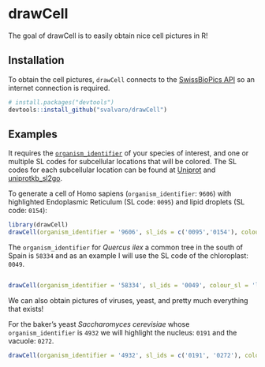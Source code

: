 
<!-- README.md is generated from README.Rmd. Please edit that file -->

# drawCell

<!-- badges: start -->
<!-- badges: end -->

The goal of drawCell is to easily obtain nice cell pictures in R!

## Installation

To obtain the cell pictures, `drawCell` connects to the [SwissBioPics
API](https://www.swissbiopics.org/) so an internet connection is
required.

``` r
# install.packages("devtools")
devtools::install_github("svalvaro/drawCell")
```

## Examples

It requires the
[`organism_identifier`](https://www.ncbi.nlm.nih.gov/taxonomy/) of your
species of interest, and one or multiple SL codes for subcellular
locations that will be colored. The SL codes for each subcellular
location can be found at [Uniprot](https://www.uniprot.org/docs/subcell)
and
[uniprotkb_sl2go](http://current.geneontology.org/ontology/external2go/uniprotkb_sl2go).

To generate a cell of Homo sapiens (`organism_identifier`: `9606`) with
highlighted Endoplasmic Reticulum (SL code: `0095`) and lipid droplets
(SL code: `0154`):

``` r
library(drawCell)
drawCell(organism_identifier = '9606', sl_ids = c('0095','0154'), colour_sl = 'yellow')
```

The `organism_identifier` for *Quercus ilex* a common tree in the south
of Spain is `58334` and as an example I will use the SL code of the
chloroplast: `0049`.

``` r

drawCell(organism_identifier = '58334', sl_ids = '0049', colour_sl = 'lightgreen')
```

We can also obtain pictures of viruses, yeast, and pretty much
everything that exists!

For the baker’s yeast *Saccharomyces cerevisiae* whose
`organism_identifier` is `4932` we will highlight the nucleus: `0191`
and the vacuole: `0272`.

``` r
drawCell(organism_identifier = '4932', sl_ids = c('0191', '0272'), colour_sl = 'pink')
```
